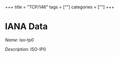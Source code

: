 +++
title = "TCP/146"
tags = [""]
categories = [""]
+++

# IANA Data

_Name:_ iso-tp0

_Description:_ ISO-IP0

